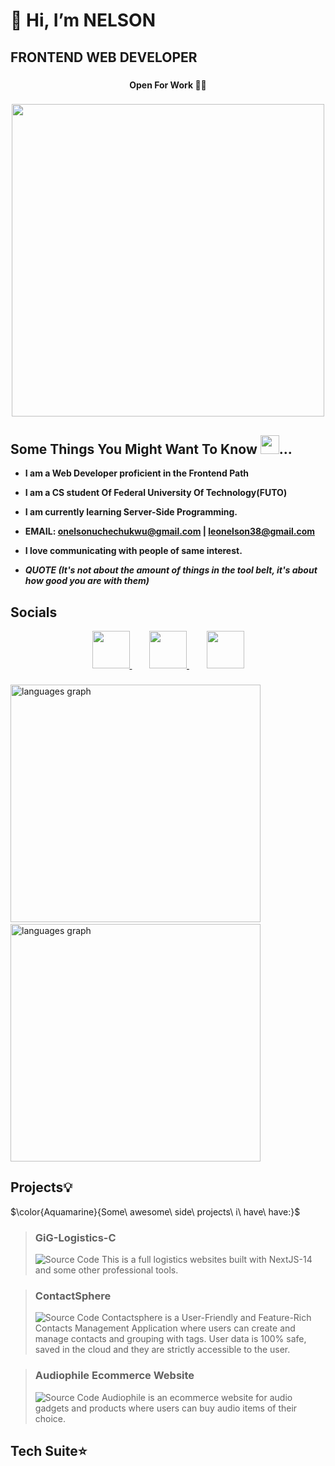 # 👋 Hi, I’m NELSON

## <div align="left">FRONTEND WEB DEVELOPER</div>

###

#### <p align="center">**Open For Work 💼💼**<p> 
  
###

  <div align="center">
    <img src="https://user-images.githubusercontent.com/95982650/211197145-09f759f9-7b42-493e-bb6d-174488820ede.gif" width="500"/>
  </div>
  
## Some Things You Might Want To Know <img src="https://user-images.githubusercontent.com/95982650/217330060-490c1e5e-1dfc-4a92-bb37-a6998bb9ce0c.png" width="30" />...

 - **I am a Web Developer proficient in the Frontend Path**
 - **I am a CS student Of Federal University Of Technology(FUTO)**
 - **I am currently learning Server-Side Programming.**
 - **EMAIL: onelsonuchechukwu@gmail.com  | leonelson38@gmail.com**
 - **I love communicating with people of same interest.**

 - ***QUOTE (It's not about the amount of things in the tool belt, it's about how good you are with them)***

###

## Socials
<div align="center">
  <a href="https://twitter.com/Nelsonf2e">
    <img src="https://user-images.githubusercontent.com/95982650/217645051-8dadef9d-edd7-4384-97b8-fab6f0b904d7.png" width="60" />
  </a>&nbsp;&nbsp;&nbsp;&nbsp;&nbsp;&nbsp;
  <a href="https://www.frontendmentor.io/profile/nelsonleone" align="center">
    <img src="https://user-images.githubusercontent.com/95982650/220240791-c5b49ec5-da28-4b8e-b0f3-9a05e4076bb2.png" width="60" />
  </a>&nbsp;&nbsp;&nbsp;&nbsp;&nbsp;&nbsp;
  <a href="linkedin.com/in/nelson-onuegbu-3ba269267" align="center">
    <img src="https://user-images.githubusercontent.com/95982650/223276864-0b616ae1-98ef-42b8-990b-30047594d3f1.png" width="60" />
  </a>
</div>


  
  ###
  
  <div align="left">
<div>
  <img src="https://github-readme-stats.vercel.app/api/top-langs/?username=nelsonleone&layout=compact&theme=github_dark&langs_count=8" alt="languages graph" height="380" width="400" />&nbsp;&nbsp;&nbsp;&nbsp;&nbsp;&nbsp;
  <img src="https://github-readme-stats.vercel.app/api?username=nelsonleone&show_icons=true&theme=dark#gh-dark-mode-only" alt="languages graph" height="380" width="400" />
</div>

</div>

###


## Projects💡
$\color{Aquamarine}{Some\ awesome\ side\ projects\ i\ have\ have:}$
> ### GiG-Logistics-C
> ![Source Code](https://github.com/nelsonleone/gig-logistics)
> This is a full logistics websites built with NextJS-14 and some other professional tools.

> ### ContactSphere
> ![Source Code](https://github.com/nelsonleone/ContactSphere)
> Contactsphere is a User-Friendly and Feature-Rich Contacts Management Application where users can create and manage contacts and grouping with tags. User data is 100% safe, saved in the cloud and they are strictly accessible to the user.

> ### Audiophile Ecommerce Website
> ![Source Code](https://github.com/nelsonleone/Audiophile-ECommerce-Website)
> Audiophile is an ecommerce website for audio gadgets and products where users can buy audio items of their choice.


## Tech Suite⭐

<!---
nelsonleone/nelsonleone is a ✨ special ✨ repository because its `README.md` (this file) appears on your GitHub profile.
You can click the Preview link to take a look at your changes.


--->

                
